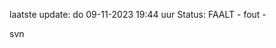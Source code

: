 laatste update: 
do 09-11-2023 19:44   uur 
Status: FAALT - fout - 
<div class="service R">svn</div>